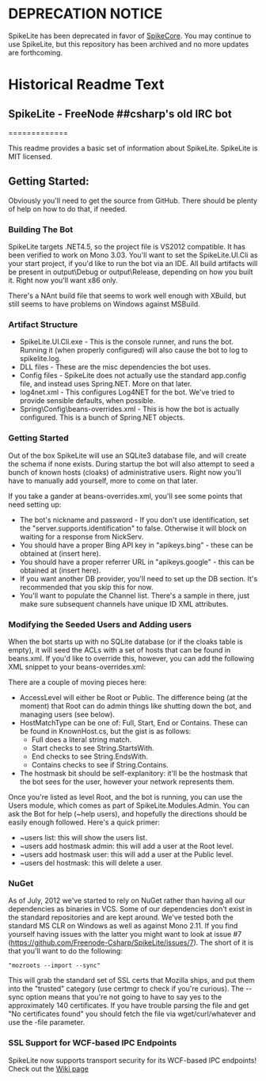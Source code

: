 # DEPRECATION NOTICE
SpikeLite has been deprecated in favor of [SpikeCore](https://github.com/Freenode-Csharp/SpikeCore). You may continue to use SpikeLite, but this repository has been archived and no more updates are forthcoming. 

# Historical Readme Text

## SpikeLite - FreeNode ##csharp's old IRC bot
=============

This readme provides a basic set of information about SpikeLite. SpikeLite is MIT licensed.

Getting Started:
------------

Obviously you'll need to get the source from GitHub. There should be plenty of help on how to do that, if needed.

### Building The Bot

SpikeLite targets .NET4.5, so the project file is VS2012 compatible. It has been verified to work on Mono 3.03. You'll want to set 
the SpikeLite.UI.Cli as your start project, if you'd like to run the bot via an IDE. All build artifacts will be present in 
output\Debug or output\Release, depending on how you built it. Right now you'll want x86 only.

There's a NAnt build file that seems to work well enough with XBuild, but still seems to have problems on Windows against MSBuild.

### Artifact Structure

* SpikeLite.UI.Cli.exe - This is the console runner, and runs the bot. Running it (when properly configured) will also cause the bot to log to spikelite.log.
* DLL files - These are the misc dependencies the bot uses. 
* Config files - SpikeLite does not actually use the standard app.config file, and instead uses Spring.NET. More on that later.
* log4net.xml - This configures Log4NET for the bot. We've tried to provide sensible defaults, when possible.
* Spring\Config\beans-overrides.xml - This is how the bot is actually configured. This is a bunch of Spring.NET objects.

### Getting Started

Out of the box SpikeLite will use an SQLite3 database file, and will create the schema if none exists. During startup the bot will also attempt to seed
a bunch of known hosts (cloaks) of administrative users. Right now you'll have to manually add yourself, more to come on that later.

If you take a gander at beans-overrides.xml, you'll see some points that need setting up:

* The bot's nickname and password - If you don't use identification, set the "server.supports.identification" to false. Otherwise it will block on waiting for a response from NickServ.
* You should have a proper Bing API key in "apikeys.bing" - these can be obtained at (insert here).
* You should have a proper referrer URL in "apikeys.google" - this can be obtained at (insert here).
* If you want another DB provider, you'll need to set up the DB section. It's recommended that you skip this for now.
* You'll want to populate the Channel list.  There's a sample in there, just make sure subsequent channels have unique ID XML attributes.

### Modifying the Seeded Users and Adding users

When the bot starts up with no SQLite database (or if the cloaks table is empty), it will seed the ACLs with a set of hosts that can be found in beans.xml.
If you'd like to override this, however, you can add the following XML snippet to your beans-overrides.xml:

  <object id="seedCloaks" type="SpikeLite.UI.Cli.Spring.CloakList, SpikeLite.UI.Cli">
    <constructor-arg index="0">
      <list element-type="SpikeLite.Domain.Model.Authentication.KnownHost, SpikeLite.Domain">
        <object id ="bob" type="SpikeLite.Domain.Model.Authentication.KnownHost, SpikeLite.Domain">
          <property name="AccessLevel" value="Root"/>
          <property name="HostMatchType" value="Start"/>
          <property name="HostMask" value="bob@127.0.0.1"/>
        </object>
      </list>
    </constructor-arg>
  </object>	
  
There are a couple of moving pieces here:

* AccessLevel will either be Root or Public. The difference being (at the moment) that Root can do admin things like shutting down the bot, and managing users (see below).
* HostMatchType can be one of: Full, Start, End or Contains. These can be found in KnownHost.cs, but the gist is as follows:
    * Full does a literal string match.
    * Start checks to see String.StartsWith.
    * End checks to see String.EndsWith.
    * Contains checks to see if String.Contains.
* The hostmask bit should be self-explanitory: it'll be the hostmask that the bot sees for the user, however your network represents them.

Once you're listed as level Root, and the bot is running, you can use the Users module, which comes as part of SpikeLite.Modules.Admin.
You can ask the Bot for help (~help users), and hopefully the directions should be easily enough followed. Here's a quick primer:

* ~users list: this will show the users list.
* ~users add hostmask admin: this will add a user at the Root level.
* ~users add hostmask user: this will add a user at the Public level.
* ~users del hostmask: this will delete a user.

### NuGet

As of July, 2012 we've started to rely on NuGet rather than having all our dependencies as binaries in VCS. Some of our dependencies don't exist in the standard repositories and are kept around. We've tested both the standard MS CLR on Windows as well as against Mono 2.11. If you find yourself having issues with the latter you might want to look at issue #7 (https://github.com/Freenode-Csharp/SpikeLite/issues/7). The short of it is that you'll want to do the following:

    "mozroots --import --sync"

 This will grab the standard set of SSL certs that Mozilla ships, and put them into the "trusted" category (use certmgr to check if you're curious). The --sync option means that you're not going to have to say yes to the approximately 140 certificates. If you have trouble parsing the file and get "No certificates found" you should fetch the file via wget/curl/whatever and use the -file parameter.

### SSL Support for WCF-based IPC Endpoints

 SpikeLite now supports transport security for its WCF-based IPC endpoints! Check out the [Wiki page](https://github.com/Freenode-Csharp/SpikeLite/wiki/Using-SSL-For-WCF-based-IPC-Endpoints)
